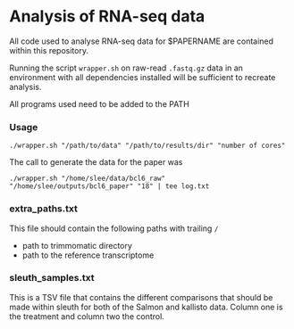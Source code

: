 # Analysis of RNA-seq data

All code used to analyse RNA-seq data for $PAPERNAME are contained within this repository.

Running the script `wrapper.sh` on raw-read `.fastq.gz` data in an environment with all dependencies installed will be sufficient to recreate analysis.

All programs used need to be added to the PATH

### Usage

`./wrapper.sh "/path/to/data" "/path/to/results/dir" "number of cores"`

The call to generate the data for the paper was

`./wrapper.sh "/home/slee/data/bcl6_raw" "/home/slee/outputs/bcl6_paper" "18" | tee log.txt`

### extra_paths.txt

This file should contain the following paths with trailing `/`

* path to trimmomatic directory
* path to the reference transcriptome

### sleuth_samples.txt

This is a TSV file that contains the different comparisons that should be made within sleuth for both of the Salmon and kallisto data. Column one is the treatment and column two the control.

